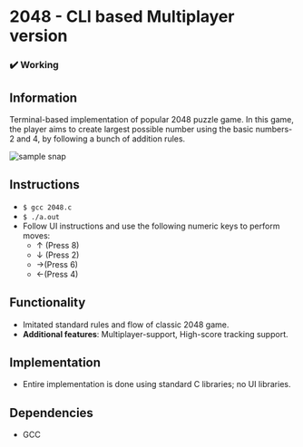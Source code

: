 # 2048 - CLI based Multiplayer version
### :heavy_check_mark: Working

## Information
Terminal-based implementation of popular 2048 puzzle game. In this game, the player aims to create largest possible number using the basic numbers- 2 and 4, by following a bunch of addition rules.

![sample snap](game-snap.PNG)

## Instructions
- ```$ gcc 2048.c```
- ```$ ./a.out```
- Follow UI instructions and use the following numeric keys to perform moves:
   - ↑ (Press 8)
   - ↓ (Press 2)
   - →(Press 6)
   - ←(Press 4)
## Functionality
- Imitated standard rules and flow of classic 2048 game.
- **Additional features**: Multiplayer-support, High-score tracking support.
## Implementation 
- Entire implementation is done using standard C libraries; no UI libraries.

## Dependencies
- GCC
